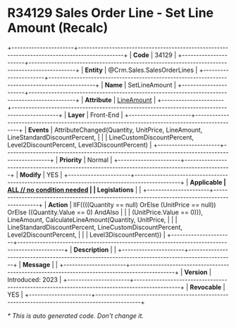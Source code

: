 ﻿---
erp.type: front-end-business-rule
erp.entity: Crm.Sales.SalesOrderLines
---

# R34129 Sales Order Line - Set Line Amount (Recalc)
+----------------------+----------------------------------------------------------------------------------------------+
| **Code**             | 34129                                                                                        |
+----------------------+----------------------------------------------------------------------------------------------+
| **Entity**           | @Crm.Sales.SalesOrderLines                                                                   |
+----------------------+----------------------------------------------------------------------------------------------+
| **Name**             | SetLineAmount                                                                                |
+----------------------+----------------------------------------------------------------------------------------------+
| **Attribute**        | [LineAmount](../entities/Crm.Sales.SalesOrderLines.md#lineamount)                            |
+----------------------+----------------------------------------------------------------------------------------------+
| **Layer**            | Front-End                                                                                    |
+----------------------+----------------------------------------------------------------------------------------------+
| **Events**           | AttributeChanged(Quantity, UnitPrice, LineAmount, LineStandardDiscountPercent,               |
|                      | LineCustomDiscountPercent, Level2DiscountPercent, Level3DiscountPercent)                     |
+----------------------+----------------------------------------------------------------------------------------------+
| **Priority**         | Normal                                                                                       |
+----------------------+----------------------------------------------------------------------------------------------+
| **Modify**           | YES                                                                                          |
+----------------------+----------------------------------------------------------------------------------------------+
| **Applicable         | [ALL // no condition needed](xref:applicable-legislations)                                   |
| Legislations**       |                                                                                              |
+----------------------+----------------------------------------------------------------------------------------------+
| **Action**           | IIF((((Quantity == null) OrElse (UnitPrice == null)) OrElse ((Quantity.Value == 0) AndAlso   |
|                      | (UnitPrice.Value == 0))), LineAmount, CalculateLineAmount(Quantity, UnitPrice,               |
|                      | LineStandardDiscountPercent, LineCustomDiscountPercent, Level2DiscountPercent,               |
|                      | Level3DiscountPercent))                                                                      |
+----------------------+----------------------------------------------------------------------------------------------+
| **Description**      |                                                                                              |
+----------------------+----------------------------------------------------------------------------------------------+
| **Message**          |                                                                                              |
+----------------------+----------------------------------------------------------------------------------------------+
| **Version**          | Introduced: 2023                                                                             |
+----------------------+----------------------------------------------------------------------------------------------+
| **Revocable**        | YES                                                                                          |
+----------------------+----------------------------------------------------------------------------------------------+

*\* This is auto generated code. Don't change it.*
